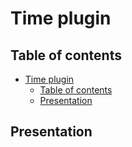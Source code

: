 <!--
SPDX-FileCopyrightText: 2024 Benoit Rolandeau <benoit.rolandeau@allcircuits.com>

SPDX-License-Identifier: LicenseRef-ALLCircuits-ACT-1.1
-->

# Time plugin

## Table of contents

- [Time plugin](#time-plugin)
  - [Table of contents](#table-of-contents)
  - [Presentation](#presentation)

## Presentation
